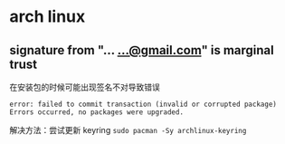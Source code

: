 # arch linux

## signature from "... <...@gmail.com>" is marginal trust

在安装包的时候可能出现签名不对导致错误

```
error: failed to commit transaction (invalid or corrupted package)
Errors occurred, no packages were upgraded.
```

解决方法：尝试更新 keyring `sudo pacman -Sy archlinux-keyring`
